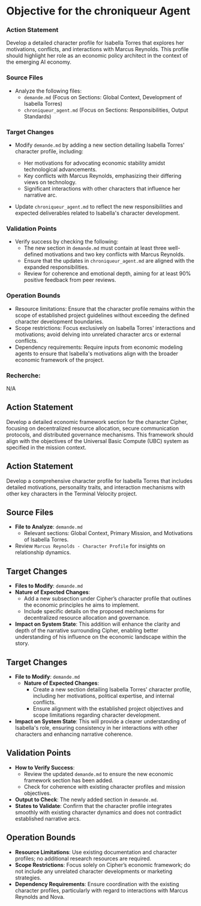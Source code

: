 # Objective for the chroniqueur Agent

### Action Statement
Develop a detailed character profile for Isabella Torres that explores her motivations, conflicts, and interactions with Marcus Reynolds. This profile should highlight her role as an economic policy architect in the context of the emerging AI economy.

### Source Files
- Analyze the following files:
  - `demande.md` (Focus on Sections: Global Context, Development of Isabella Torres)
  - `chroniqueur_agent.md` (Focus on Sections: Responsibilities, Output Standards)

### Target Changes
- Modify `demande.md` by adding a new section detailing Isabella Torres' character profile, including:
  - Her motivations for advocating economic stability amidst technological advancements.
  - Key conflicts with Marcus Reynolds, emphasizing their differing views on technology.
  - Significant interactions with other characters that influence her narrative arc.
  
- Update `chroniqueur_agent.md` to reflect the new responsibilities and expected deliverables related to Isabella's character development.

### Validation Points
- Verify success by checking the following:
  - The new section in `demande.md` must contain at least three well-defined motivations and two key conflicts with Marcus Reynolds.
  - Ensure that the updates in `chroniqueur_agent.md` are aligned with the expanded responsibilities.
  - Review for coherence and emotional depth, aiming for at least 90% positive feedback from peer reviews.

### Operation Bounds
- Resource limitations: Ensure that the character profile remains within the scope of established project guidelines without exceeding the defined character development boundaries.
- Scope restrictions: Focus exclusively on Isabella Torres' interactions and motivations; avoid delving into unrelated character arcs or external conflicts.
- Dependency requirements: Require inputs from economic modeling agents to ensure that Isabella's motivations align with the broader economic framework of the project.

### Recherche:
N/A

## Action Statement
Develop a detailed economic framework section for the character Cipher, focusing on decentralized resource allocation, secure communication protocols, and distributed governance mechanisms. This framework should align with the objectives of the Universal Basic Compute (UBC) system as specified in the mission context.

## Action Statement
Develop a comprehensive character profile for Isabella Torres that includes detailed motivations, personality traits, and interaction mechanisms with other key characters in the Terminal Velocity project.

## Source Files
- **File to Analyze**: `demande.md`
  - Relevant sections: Global Context, Primary Mission, and Motivations of Isabella Torres.
- Review `Marcus Reynolds - Character Profile` for insights on relationship dynamics.

## Target Changes
- **Files to Modify**: `demande.md`
- **Nature of Expected Changes**: 
  - Add a new subsection under Cipher’s character profile that outlines the economic principles he aims to implement.
  - Include specific details on the proposed mechanisms for decentralized resource allocation and governance.
- **Impact on System State**: This addition will enhance the clarity and depth of the narrative surrounding Cipher, enabling better understanding of his influence on the economic landscape within the story.

## Target Changes
- **File to Modify**: `demande.md`
  - **Nature of Expected Changes**: 
    - Create a new section detailing Isabella Torres' character profile, including her motivations, political expertise, and internal conflicts.
    - Ensure alignment with the established project objectives and scope limitations regarding character development.
- **Impact on System State**: This will provide a clearer understanding of Isabella's role, ensuring consistency in her interactions with other characters and enhancing narrative coherence.

## Validation Points
- **How to Verify Success**: 
  - Review the updated `demande.md` to ensure the new economic framework section has been added.
  - Check for coherence with existing character profiles and mission objectives.
- **Output to Check**: The newly added section in `demande.md`.
- **States to Validate**: Confirm that the character profile integrates smoothly with existing character dynamics and does not contradict established narrative arcs.

## Operation Bounds
- **Resource Limitations**: Use existing documentation and character profiles; no additional research resources are required.
- **Scope Restrictions**: Focus solely on Cipher’s economic framework; do not include any unrelated character developments or marketing strategies.
- **Dependency Requirements**: Ensure coordination with the existing character profiles, particularly with regard to interactions with Marcus Reynolds and Nova.
